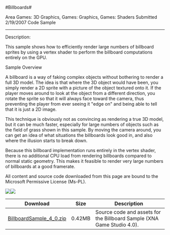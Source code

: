 #Billboards#

Area
Games: 3D Graphics, Games: Graphics, Games: Shaders
Submitted
2/19/2007
Code Sample

---

Description:

This sample shows how to efficiently render large numbers of billboard sprites by using a vertex shader to perform the billboard computations entirely on the GPU.

Sample Overview

A billboard is a way of faking complex objects without bothering to render a full 3D model. The idea is that where the 3D object would have been, you simply render a 2D sprite with a picture of the object textured onto it. If the player moves around to look at the object from a different direction, you rotate the sprite so that it will always face toward the camera, thus preventing the player from ever seeing it "edge on" and being able to tell that it is just a 2D image.

This technique is obviously not as convincing as rendering a true 3D model, but it can be much faster, especially for large numbers of objects such as the field of grass shown in this sample. By moving the camera around, you can get an idea of what situations the billboards look good in, and also where the illusion starts to break down.

Because this billboard implementation runs entirely in the vertex shader, there is no additional CPU load from rendering billboards compared to normal static geometry. This makes it feasible to render very large numbers of billboards at a good framerate.


All content and source code downloaded from this page are bound to the Microsoft Permissive License (Ms-PL).

![](https://github.com/kniEngine/XNAGameStudio/blob/main/Images/XNA_Billboard_01_small.jpg)![](https://github.com/kniEngine/XNAGameStudio/blob/main/Images/XNA_Billboard_02_small.jpg)

	

Download | Size | Description
---|---|---|
[BillboardSample_4_0.zip](https://github.com/kniEngine/XNAGameStudio/blob/main/Samples/BillboardSample_4_0.zip?raw=true) | 0.42MB | Source code and assets for the Billboard Sample (XNA Game Studio 4.0). 